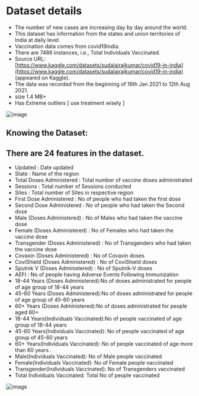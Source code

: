 # Dataset details
- The number of new cases are increasing day by day around the world.
- This dataset has information from the states and union territories of India at daily level.
- Vaccination data comes from covid19india.
- There are 7486 instances, i.e., Total Individuals Vaccinated.
- Source URL: [https://www.kaggle.com/datasets/sudalairajkumar/covid19-in-india](https://www.kaggle.com/datasets/sudalairajkumar/covid19-in-india) (appeared on Kaggle).
- The data was recorded from the beginning of 16th Jan 2021 to 12th Aug 2021.
- size 1.4 MB+
- Has Extreme outliers [ use treatment wisely ]


![image](https://github.com/akhileshj2004/covid19analysisEDA/assets/168991836/f5e87a63-94e9-4462-b9af-b4b7222259fa)

##  Knowing the Dataset:
## There are 24 features in the dataset.
- Updated : Date updated 
- State : Name of the region 
- Total Doses Administered : Total number of vaccine doses administrated
- Sessions : Total number of Sessions conducted 
- Sites : Total number of Sites in respective region 
- First Dose Administered : No of people who had taken the first dose 
- Second Dose Administered : No of people who had taken the Second dose 
- Male (Doses Administered) : No of Males  who had taken the vaccine dose 
- Female (Doses Administered) : No of Females  who had taken the vaccine dose 
- Transgender (Doses Administered) : No of Transgenders who had taken the vaccine dose 
- Covaxin (Doses Administered) : No of Covaxin doses 
- CoviShield (Doses Administered) : No of CoviShield doses 
- Sputnik V (Doses Administered) : No of Sputnik-V  doses 
- AEFI : No of people having Adverse Events Following Immunization
- 18-44 Years (Doses Administered):No of doses administrated for people of age group of 18-44 years  
- 45-60 Years (Doses Administered):No of doses administrated for people of age group of 45-60 years
- 60+ Years (Doses Administered):No of doses administrated for people aged 60+
- 18-44 Years(Individuals Vaccinated):No of people vaccinated of age group of 18-44 years 
- 45-60 Years(Individuals Vaccinated): No of people vaccinated  of age group of 45-60 years 
- 60+ Years(Individuals Vaccinated): No of people vaccinated  of age more than 60 years . 
- Male(Individuals Vaccinated): No of  Male people vaccinated
- Female(Individuals Vaccinated): No of  Female people vaccinated
- Transgender(Individuals Vaccinated): No of Transgenders  vaccinated
- Total Individuals Vaccinated: Total No of  people vaccinated

![image](https://github.com/akhileshj2004/covid19analysisEDA/assets/168991836/4741dc31-7353-4b9b-8106-64690d1ff550)



